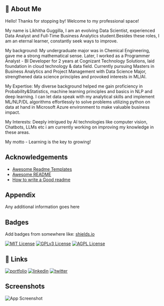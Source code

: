 


## 🚀 About Me
Hello! Thanks for stopping by! Welcome to my professional space!

My name is Likhitha Guggilla, I am an evolving Data Scientist, experienced Data Analyst and Full-Time Business Analytics student.Besides these roles, I am an eternal learner, constantly seek ways to improve.


My background: My undergraduate major was in Chemical Engineering, gave me a strong mathematical sense. Later, I worked as a Programmer Analyst - BI Developer for 2 years at Cognizant Technology Solutions, laid foundation in cloud technology & data field. Currently pursuing Masters in Business Analytics and Project Management with Data Science Major, strengthened data science principles and provoked interests in ML/AI.

My Expertise: My diverse background helped me gain proficiency in Probability&Statistics, machine learning principles and basics in NLP and deep learning. I can let data speak with my analytical skills and  implement ML/NLP/DL algorithms effortlessly to solve problems utilizing python on data at hand in Microsoft Azure environment to make valuable business impact.

My Interests: Deeply intrigued by AI technologies like computer vision, Chatbots, LLMs etc i am currently working on improving my knowledge in these areas.

My motto - Learning is the key to growing! 



## Acknowledgements

 - [Awesome Readme Templates](https://awesomeopensource.com/project/elangosundar/awesome-README-templates)
 - [Awesome README](https://github.com/matiassingers/awesome-readme)
 - [How to write a Good readme](https://bulldogjob.com/news/449-how-to-write-a-good-readme-for-your-github-project)


## Appendix

Any additional information goes here


## Badges

Add badges from somewhere like: [shields.io](https://shields.io/)

[![MIT License](https://img.shields.io/badge/License-MIT-green.svg)](https://choosealicense.com/licenses/mit/)
[![GPLv3 License](https://img.shields.io/badge/License-GPL%20v3-yellow.svg)](https://opensource.org/licenses/)
[![AGPL License](https://img.shields.io/badge/license-AGPL-blue.svg)](http://www.gnu.org/licenses/agpl-3.0)


## 🔗 Links
[![portfolio](https://img.shields.io/badge/my_portfolio-000?style=for-the-badge&logo=ko-fi&logoColor=white)](https://katherineoelsner.com/)
[![linkedin](https://img.shields.io/badge/linkedin-0A66C2?style=for-the-badge&logo=linkedin&logoColor=white)](https://www.linkedin.com/)
[![twitter](https://img.shields.io/badge/twitter-1DA1F2?style=for-the-badge&logo=twitter&logoColor=white)](https://twitter.com/)


## Screenshots

![App Screenshot](https://via.placeholder.com/468x300?text=App+Screenshot+Here)

